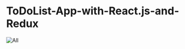 # ToDoList-App-with-React.js-and-Redux
![All](https://skilvul-prod-01.s3.ap-southeast-1.amazonaws.com/lesson/full-stack-assignment/tpa5-todo-1.png)
